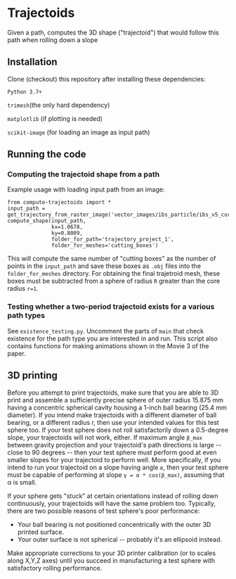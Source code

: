 # Trajectoids
Given a path, computes the 3D shape ("trajectoid") that would follow this path when rolling down a slope

## Installation

Clone (checkout) this repository after installing these dependencies:

`Python 3.7+`

`trimesh`(the only hard dependency)

`matplotlib` (if plotting is needed)

`scikit-image` (for loading an image as input path)

## Running the code

### Computing the trajectoid shape from a path
Example usage with loading input path from an image:
```
from compute-trajectoids import *
input_path = get_trajectory_from_raster_image('vector_images/ibs_particle/ibs_v5_current_good.png')
compute_shape(input_path, 
              kx=1.0678, 
              ky=0.8009, 
              folder_for_path='trajectory_project_1',
              folder_for_meshes='cutting_boxes')
```

This will compute the same number of "cutting boxes" as the number of points in the `input_path` and save 
these boxes as `.obj` files into the `folder_for_meshes` directory. For obtaining the final trajetroid mesh,
these boxes must be subtracted from a sphere of radius `R` greater than the core radius `r=1`.

### Testing whether a two-period trajectoid exists for a various path types

See `existence_testing.py`. Uncomment the parts of `main` that check existence for the path type you are
interested in and run. This script also contains functions for making animations shown in the Movie 3 of the paper.

<!---
## Citation
If you use this code, please cite our paper:
```
@article{2021trajectoids,
  title={Solid-body trajectoids shaped to roll along desired pathways: downwards, upwards, and in loops},
  author={Sobolev, Yaroslav I. and Dong, Ruoyu and Granick, Steve and Grzybowski, Bartosz A.},
  journal={XXX},
  year={2022}
}
```
-->

## 3D printing

Before you attempt to print trajectoids, 
make sure that you are able to 3D print and assemble a sufficiently precise sphere of outer radius 15.875 mm 
having a concentric spherical cavity housing a 1-inch ball bearing (25.4 mm diameter). 
If you intend make trajectoids with a different diameter of ball bearing, or a different radius r, 
then use your intended values for this test sphere too.
If your test sphere does not roll satisfactorily down a 0.5-degree slope, your trajectoids will not work, either. 
If maximum angle `β_max` between gravity projection and your trajectoid's path directions is large -- close to 90 degrees -- then
your test sphere must perform good at even smaller slopes for your trajectoid to perform well. 
More specifically, if you intend to run your trajectoid on a slope having angle `α`, then your test sphere must be capable 
of performing at slope `γ = α * cos(β_max)`, assuming that α is small. 

If your sphere gets "stuck" at certain orientations instead of rolling down continuously, 
your trajectoids will have the same problem too.
Typically, there are two possible reasons of test sphere's poor performance:

* Your ball bearing is not positioned concentrically with the outer 3D printed surface.
* Your outer surface is not spherical -- probably it's an ellipsoid instead.

Make appropriate corrections to your 3D printer calibration (or to scales along X,Y,Z axes) until you succeed in
manufacturing a test sphere with satisfactory rolling performance.

